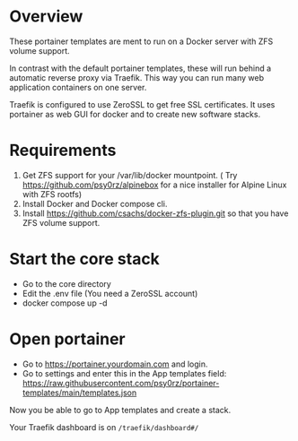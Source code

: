# Overview
These portainer templates are ment to run on a Docker server with ZFS volume support. 

In contrast with the default portainer templates, these will run behind a automatic reverse proxy via Traefik. This way you can run many web application containers on one server.

Traefik is configured to use ZeroSSL to get free SSL certificates. It uses portainer as web GUI for docker and to create new software stacks.

# Requirements

1. Get ZFS support for your /var/lib/docker mountpoint. ( Try https://github.com/psy0rz/alpinebox for a nice installer for Alpine Linux with ZFS rootfs)
2. Install Docker and Docker compose cli.
3. Install https://github.com/csachs/docker-zfs-plugin.git so that you have ZFS volume support.

#  Start the core stack

* Go to the core directory
* Edit the .env file (You need a ZeroSSL account)
* docker compose up -d

# Open portainer

* Go to https://portainer.yourdomain.com and login.
* Go to settings and enter this in the App templates field: https://raw.githubusercontent.com/psy0rz/portainer-templates/main/templates.json

Now you be able to go to App templates and create a stack.

Your Traefik dashboard is on `/traefik/dashboard#/`

